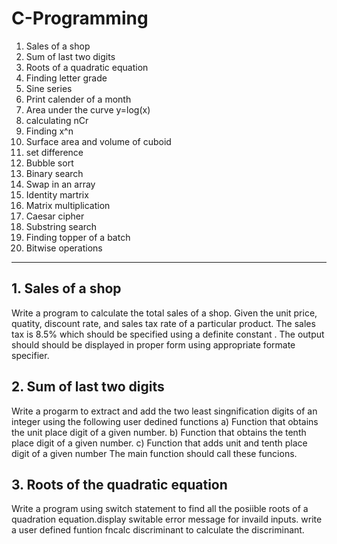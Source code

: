 # C-Programming
1. Sales of a shop
2. Sum of last two digits
3. Roots of a quadratic equation
4. Finding letter grade
5. Sine series 
6. Print calender of a month
7. Area under the curve y=log(x)
8. calculating nCr
9. Finding x^n
10. Surface area and volume of cuboid 
11. set difference 
12. Bubble sort 
13. Binary search 
14. Swap in an array 
15. Identity martrix 
16. Matrix multiplication 
17. Caesar cipher
18. Substring search 
19. Finding topper of a batch 
20. Bitwise operations

---

## 1. Sales of a shop
Write a program to calculate the total sales of a shop. Given the unit price, quatity, discount rate, and sales tax rate of a particular product. The sales tax is 8.5% which should be specified using a definite constant . The output should should be displayed in proper form using appropriate formate specifier.



## 2. Sum of last two digits
Write a progarm to extract and add the two least singnification digits of an integer using the following user dedined functions
a) Function that obtains the unit place digit of a given number.
b) Function that obtains the tenth place digit of a given number.
c) Function that adds unit and tenth place digit of a given number 
The main function should call these funcions.



## 3. Roots of the quadratic equation
Write a program using switch statement to find all the posiible roots of a quadration equation.display switable error message for invaild inputs. write a user defined funtion  fncalc discriminant to calculate the discriminant.



## 


